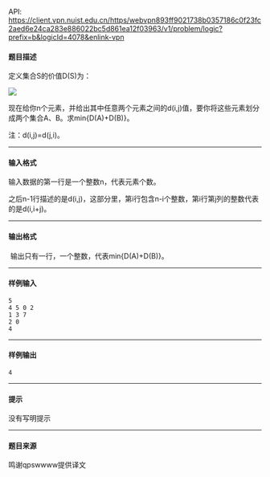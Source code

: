 API: https://client.vpn.nuist.edu.cn/https/webvpn893ff9021738b0357186c0f23fc2aed6e24ca283e886022bc5d861ea12f03963/v1/problem/logic?prefix=b&logicId=4078&enlink-vpn

#### 题目描述

定义集合S的价值D(S)为：

![](../file/4078_0.jpg)

现在给你n个元素，并给出其中任意两个元素之间的d(i,j)值，要你将这些元素划分成两个集合A、B。求min{D(A)+D(B)}。

注：d(i,j)=d(j,i)。

---

#### 输入格式

输入数据的第一行是一个整数n，代表元素个数。

之后n-1行描述的是d(i,j)，这部分里，第i行包含n-i个整数，第i行第j列的整数代表的是d(i,i+j)。

---

#### 输出格式

 输出只有一行，一个整数，代表min{D(A)+D(B)}。

---

#### 样例输入
```
5
4 5 0 2
1 3 7
2 0
4

```

---

#### 样例输出
```
4

```

---

#### 提示

没有写明提示

---

#### 题目来源

鸣谢qpswwww提供译文